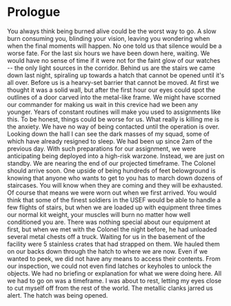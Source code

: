 # Prologue

  You always think being burned alive could be the worst way to go. A slow burn consuming you, blinding your vision, leaving you wondering when when the final moments will happen. No one told us that silence would be a worse fate. For the last six hours we have been down here, waiting. We would have no sense of time if it were not for the faint glow of our watches -- the only light sources in the corridor. Behind us are the stairs we came down last night, spiraling up towards a hatch that cannot be opened until it's all over. Before us is a hearvy-set barrier that cannot be moved. At first we thought it was a solid wall, but after the first hour our eyes could spot the outlines of a door carved into the metal-like frame.
  We might have scorned our commander for making us wait in this crevice had we been any younger. Years of constant routines will make you used to assignments like this. To be honest, things could be worse for us. What really is killing me is the anxiety. We have no way of being contacted until the operation is over. 
  Looking down the hall I can see the dark masses of my squad, some of which have already resigned to sleep. We had been up since 2am of the previous day. With such preparations for our assignment, we were anticipating being deployed into a high-risk warzone. Instead, we are just on standby. 
  We are nearing the end of our projected timeframe. The Colonel should arrive soon. One upside of being hundreds of feet belowground is knowing that anyone who wants to get to you has to march down dozens of staircases. You will know when they are coming and they will be exhausted. Of course that means we were worn out when we first arrived. You would think that some of the finest soldiers in the USEF would be able to handle a few flights of stairs, but when we are loaded up with equipment three times our normal kit weight, your muscles will burn no matter how well conditioned you are.
  There was nothing special about our equipment at first, but when we met with the Colonel the night before, he had unloaded several metal chests off a truck. Waiting for us in the basement of the facility were 5 stainless crates that had strapped on them. We hauled them on our backs down through the hatch to where we are now. Even if we wanted to peek, we did not have any means to access their contents. From our inspection, we could not even find latches or keyholes to unlock the objects. We had no briefing or explanation for what we were doing here. All we had to go on was a timeframe. 
  I was about to rest, letting my eyes close to cut myself off from the rest of the world. The metallic clanks jarred us alert. The hatch was being opened. 
